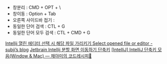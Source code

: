 - 창분리 : CMD + OPT + \
- 창이동 : Option + Tab
- 오른쪽 사이드바 접기 : 
- 동일한 단어 검색 : CTL + G
- 동일한 단어 모두 검색 : CTL + CMD + G

[Intellij 열린 에디터 선택 시 해당 파일 가리키기 Select opened file or editor - subji’s blog](https://subji.github.io/posts/2021/02/25/intellijselectopeneditor)
[Jetbrain Intellij 분할 화면 이동하기 단축키](https://v3.leedo.me/devs/122)
[[IntelliJ] IntelliJ 단축키 모음(Window & Mac) — 채야미의 코드레시피🍳](https://chaeyami.tistory.com/216)